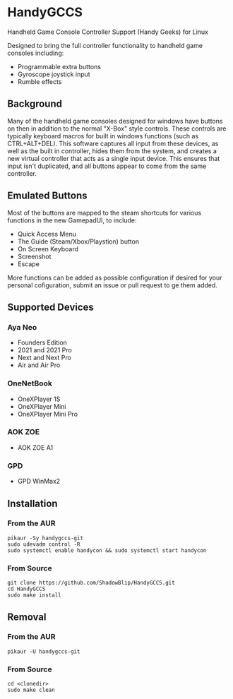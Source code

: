 # HandyGCCS
Handheld Game Console Controller Support (Handy Geeks) for Linux

Designed to bring the full controller functionality to handheld game consoles including:
- Programmable extra buttons
- Gyroscope joystick input
- Rumble effects

## Background
Many of the handheld game consoles designed for windows have buttons on then in addition to the normal "X-Box" style controls. These controls are typically keyboard macros for built in windows functions (such as CTRL+ALT+DEL). This software captures all input from these devices, as well as the built in controller, hides them from the system, and creates a new virtual controller that acts as a single input device. This ensures that input isn't duplicated, and all buttons appear to come from the same controller.

## Emulated Buttons
Most of the buttons are mapped to the steam shortcuts for various functions in the new GamepadUI, to include:
- Quick Access Menu
- The Guide (Steam/Xbox/Playstion) button
- On Screen Keyboard
- Screenshot
- Escape

More functions can be added as possible configuration if desired for your personal cofiguration, submit an issue or pull request to ge them added. 

## Supported Devices

### Aya Neo
- Founders Edition
- 2021 and 2021 Pro
- Next and Next Pro
- Air and Air Pro

### OneNetBook
- OneXPlayer 1S
- OneXPlayer Mini
- OneXPlayer Mini Pro

### AOK ZOE
- AOK ZOE A1 

### GPD
- GPD WinMax2

## Installation

### From the AUR
```
pikaur -Sy handygccs-git
sudo udevadm control -R
sudo systemctl enable handycon && sudo systemctl start handycon
```

### From Source

```
git clone https://github.com/ShadowBlip/HandyGCCS.git
cd HandyGCCS
sudo make install
```

## Removal

### From the AUR
`pikaur -U handygccs-git`

### From Source
```
cd <clonedir>
sudo make clean
```

